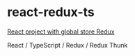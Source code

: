 # react-redux-ts

[React project with global store Redux](https://darnelo-inc.github.io/react-redux-ts/)

React / 
TypeScript / 
Redux / 
Redux Thunk
